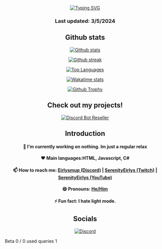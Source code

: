 <p align = "center">
<a href="https://github.com/SerenityEirlys"><img src="https://readme-typing-svg.demolab.com?font=Fira+Code&duration=1500&pause=1000&center=true&vCenter=true&multiline=true&width=435&height=100&lines=Hi!+I+am+Eirlysmup.;Nice+to+meet+you!;Feel+free+to+check+out+my+projects!" alt="Typing SVG" /></a>
</p>
<h3 align="center">
  Last updated: 3/5/2024
</h3>


<h2 align="center">Github stats</h2>
<p align="center">
    <a href="https://github.com/SerenityEirlys"><img src = "https://github-readme-stats.vercel.app/api?username=SerenityEirlys&count_private=true&show_icons=true&theme=dark&line_height=28.8", alt = "Github stats"></a>
</p>

<p align="center">
  <a href="https://github.com/SerenityEirlys"><img src = "https://streak-stats.demolab.com?user=SerenityEirlys&theme=dark&date_format=M%20j%5B%2C%20Y%5D", alt = "Github streak" /></a>
</p>

<p align="center">
  <a href="https://github.com/SerenityEirlys"><img src = "https://github-readme-stats.vercel.app/api/top-langs/?username=SerenityEirlys&theme=dark&layout=normal&size_weight=0.5&count_weight=0.5&langs_count=9&card_width=500", alt = "Top Languages" /></a>
</p>
  
<p align="center">
  <a href="https://wakatime.com/@SerenityEirlys"><img src = "https://github-readme-stats.vercel.app/api/wakatime?username=SerenityEirlys&custom_title=qing762's%20Wakatime%20Stats&layout=compact&theme=dark", alt = "Wakatime stats"></a>
</p>
    
<p align = "center">
  <a href="https://github.com/SerenityEirlys"><img src = "https://github-profile-trophy.vercel.app/?username=SerenityEirlys&column=4&theme=onestar", alt = "Github Trophy"></a>
    </p>

<h2 align="center">Check out my projects!</h2>
<p align="center">
  <a href="https://github.com/SerenityEirlys/aronsbot-ver"><img src = "https://github-readme-stats-git-masterrstaa-rickstaa.vercel.app/api/pin/?username=SerenityEirlys&repo=aronsbot-ver&theme=merko&show_owner=true", alt = "Discord Bot Reseller" /></a>
</p>



<h2 align="center">Introduction</h2>

<h4 align="center">
  🔭 I'm currently working on nothing. Im just a regular relax
</h4>
<h4 align="center">
  ❤️ Main languages:HTML, Javascript, C#
</h4>
<h4 align="center">
  📫 How to reach me: <a href = "https://discord.gg/N77u5xTQ">Eirlysmup (Discord)</a> | <a href = "https://twitch.tv/SerenityEirlys">SerenityEirlys (Twitch)</a> | <a href = "https://youtube.com/@SerenityEirlys">SerenityEirlys (YouTube)</a>
</h4>
<h4 align="center">
  😄 Pronouns: <a href = "https://pronouns.org/he-him">He/Him</a>
</h4>
<h4 align="center">
  ⚡ Fun fact: I hate light mode.
</h4>


<h2 align="center">Socials</h2>
<p align="center">
  <a href="https://discordapp.com/users/822994305143668747"><img src = "https://lanyard.cnrad.dev/api/822994305143668747", alt = "Discord"></a>
</p>

Beta
0 / 0
used queries
1
